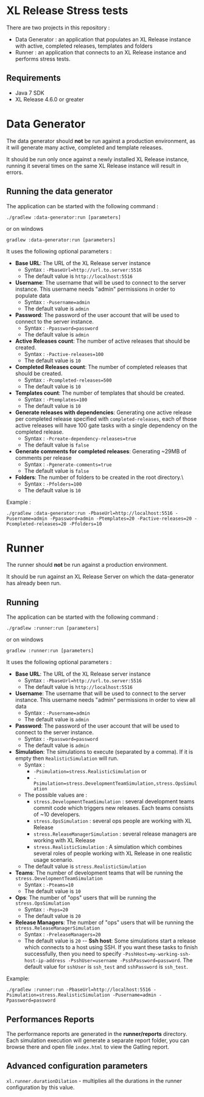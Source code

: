 # XL Release Stress tests

There are two projects in this repository :

- Data Generator : an application that populates an XL Release instance with active, completed releases, templates and folders
- Runner : an application that connects to an XL Release instance and performs stress tests.

## Requirements

- Java 7 SDK
- XL Release 4.6.0 or greater

# Data Generator

The data generator should **not** be run against a production environment, as it will generate many active, completed and template releases.

It should be run only once against a newly installed XL Release instance, running it several times on the same XL Release instance will result in errors.


## Running the data generator

The application can be started with the following command :

    ./gradlew :data-generator:run [parameters]

or on windows

    gradlew :data-generator:run [parameters]

It uses the following optional parameters :

- **Base URL**: The URL of the XL Release server instance
    - Syntax : `-PbaseUrl=http://url.to.server:5516`
    - The default value is `http://localhost:5516`
- **Username**: The username that will be used to connect to the server instance. This username needs "admin" permissions in order to populate data
    - Syntax : `-Pusername=admin`
    - The default value is `admin`
- **Password**: The password of the user account that will be used to connect to the server instance.
    - Syntax : `-Ppassword=password`
    - The default value is `admin`
- **Active Releases count**: The number of active releases that should be created.
    - Syntax : `-Pactive-releases=100`
    - The default value is `10`
- **Completed Releases count**: The number of completed releases that should be created.
    - Syntax : `-Pcompleted-releases=500`
    - The default value is `10`
- **Templates count**: The number of templates that should be created.
    - Syntax : `-Ptemplates=100`
    - The default value is `10`
- **Generate releases with dependencies**: Generating one active release per completed release specified with `completed-releases`,
each of those active releases will have 100 gate tasks with a single dependency on the completed release.
    - Syntax : `-Pcreate-dependency-releases=true`
    - The default value is `false`
- **Generate comments for completed releases**: Generating ~29MB of comments per release
    - Syntax : `-Pgenerate-comments=true`
    - The default value is `false`
- **Folders**: The number of folders to be created in the root directory.\
    - Syntax : `-Pfolders=100`
    - The default value is `10`

Example :

    ./gradlew :data-generator:run -PbaseUrl=http://localhost:5516 -Pusername=admin -Ppassword=admin -Ptemplates=20 -Pactive-releases=20 -Pcompleted-releases=20 -Pfolders=10

# Runner

The runner should **not** be run against a production environment.

It should be run against an XL Release Server on which the data-generator has already been run.

## Running

The application can be started with the following command :

    ./gradlew :runner:run [parameters]

or on windows

    gradlew :runner:run [parameters]

It uses the following optional parameters :

- **Base URL**: The URL of the XL Release server instance
    - Syntax : `-PbaseUrl=http://url.to.server:5516`
    - The default value is `http://localhost:5516`
- **Username**: The username that will be used to connect to the server instance. This username needs "admin" permissions in order to view all data
    - Syntax : `-Pusername=admin`
    - The default value is `admin`
- **Password**: The password of the user account that will be used to connect to the server instance.
    - Syntax : `-Ppassword=password`
    - The default value is `admin`
- **Simulation**: The simulations to execute (separated by a comma). If it is empty then `RealisticSimulation` will run.
    - Syntax :
        - `-Psimulation=stress.RealisticSimulation` or
        - `-Psimulation=stress.DevelopmentTeamSimulation,stress.OpsSimulation`
    - The possible values are :
        - `stress.DevelopmentTeamSimulation` : several development teams commit code which triggers new releases. Each teams consists of ~10 developers.
        - `stress.OpsSimulation` : several ops people are working with XL Release
        - `stress.ReleaseManagerSimulation` : several release managers are working with XL Release
        - `stress.RealisticSimulation` : A simulation which combines several roles of people working with XL Release in one realistic usage scenario.
    - The default value is `stress.RealisticSimulation`
- **Teams**: The number of development teams that will be running the `stress.DevelopmentTeamSimulation`
    - Syntax : `-Pteams=10`
    - The default value is `10`
- **Ops**: The number of "ops" users that will be running the `stress.OpsSimulation`
    - Syntax : `-Pops=20`
    - The default value is `20`
- **Release Managers**: The number of "ops" users that will be running the `stress.ReleaseManagerSimulation`
    - Syntax : `-PreleaseManagers=20`
    - The default value is `20`
-- **Ssh host**: Some simulations start a release which connects to a host using SSH. If you want these tasks to finish successfully, then you need to specify `-PsshHost=my-working-ssh-host-ip-address -PsshUser=username -PsshPassword=password`. The default value for `sshUser` is `ssh_test` and `sshPassword` is `ssh_test`.

Example:

    ./gradlew :runner:run -PbaseUrl=http://localhost:5516 -Psimulation=stress.RealisticSimulation -Pusername=admin -Ppassword=password

## Performances Reports

The performance reports are generated in the **runner/reports** directory. Each simulation execution will generate a separate report folder, you can browse there and open file `index.html` to view the Gatling report.


## Advanced configuration parameters

`xl.runner.durationDilation` - multiplies all the durations in the runner configuration by this value. 
